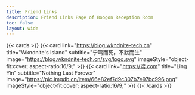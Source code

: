 ```yaml
---
title: Friend Links
description: Friend Links Page of Boogon Reception Room
toc: false
layout: wide
---
```


<div class="hx:mt-12"></div>

{{< cards >}}
    {{< card
        link="https://blog.wkndnite-tech.cn"
        title="Wkndnite's Island"
        subtitle="宁鸣而死，不默而生"
        image="https://blog.wkndnite-tech.cn/svg/logo.svg"
        imageStyle="object-fit:cover; aspect-ratio:16/9;"
    >}}
    {{< card
        link="https://鸢.com"
        title="Ling Yin"
        subtitle="Nothing Last Forever"
        image="https://pic.imgdb.cn/item/66e82ef7d9c307b7e97bc996.png"
        imageStyle="object-fit:cover; aspect-ratio:16/9;"
    >}}
{{< /cards >}}